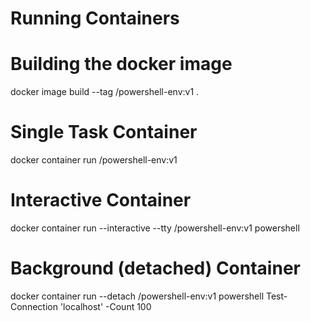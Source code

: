 # Running Containers

# Building the docker image 

docker image build --tag <yourname>/powershell-env:v1 .

# Single Task Container
docker container run <yourname>/powershell-env:v1

# Interactive Container 
docker container run --interactive --tty <yourname>/powershell-env:v1 powershell

# Background (detached) Container
docker container run --detach <yourname>/powershell-env:v1 powershell Test-Connection 'localhost' -Count 100